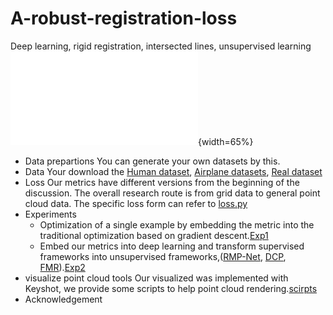 # A-robust-registration-loss
Deep learning, rigid registration, intersected lines, unsupervised learning
![Optimized proceess of our metric](./data/introduce_our_loss.pdf){width=65%}
- Data prepartions
You can generate your own datasets by this.
- Data
Your download the [Human dataset](), [Airplane datasets](), [Real dataset]()
- Loss
Our metrics have different versions from the beginning of the discussion. The overall research route is from grid data to general point cloud data. The specific loss form can refer to [loss.py]()
- Experiments
  - Optimization of a single example by embedding the metric into the traditional optimization based on gradient descent.[Exp1]()
  - Embed our metrics into deep learning and transform supervised frameworks into unsupervised frameworks,([RMP-Net](), [DCP](), [FMR]()).[Exp2]()
- visualize point cloud tools
Our visualized was implemented with Keyshot, we provide some scripts to help point cloud rendering.[scirpts]()
- Acknowledgement
